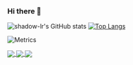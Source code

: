 ### Hi there 👋

![shadow-lr's GitHub stats](https://github-readme-stats.vercel.app/api?username=shadow-lr&theme=ayu-mirage&show_icons=true)
[![Top Langs](https://github-readme-stats.vercel.app/api/top-langs/?username=shadow-lr&layout=compact)](https://github.com/shadow-lr/github-readme-stats)

![Metrics](https://metrics.lecoq.io/shadow-lr?template=classic&base.header=0&base.metadata=0&introduction=1&languages=1&lines=1&languages.limit=8&languages.sections=most-used&languages.colors=github&languages.threshold=0%25&languages.indepth=false&languages.recent.load=300&languages.recent.days=14&introduction.title=true&config.timezone=Asia%2FShanghai)

<a href="https://github.com/shadow-lr/LearnDesignPattern">
  <img align="center" src="https://github-readme-stats.vercel.app/api/pin/?username=shadow-lr&repo=LearnDesignPattern" />
</a>
<a href="https://github.com/shadow-lr/RayTriangleIntersect">
  <img align="center" src="https://github-readme-stats.vercel.app/api/pin/?username=shadow-lr&repo=RayTriangleIntersect" />
</a>
<a href="https://github.com/shadow-lr/LearnUnityShader">
  <img align="center" src="https://github-readme-stats.vercel.app/api/pin/?username=shadow-lr&repo=LearnUnityShader" />
</a>
